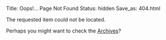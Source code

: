 Title: Oops!... Page Not Found
Status: hidden
Save_as: 404.html

The requested item could not be located.

Perhaps you might want to check the [Archives](/archives.html)?
